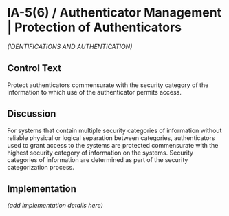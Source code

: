 # IA-5(6) / Authenticator Management | Protection of Authenticators

_(IDENTIFICATIONS AND AUTHENTICATION)_

## Control Text

Protect authenticators commensurate with the security category of the information to which use of the authenticator permits access.

## Discussion

For systems that contain multiple security categories of information without reliable physical or logical separation between categories, authenticators used to grant access to the systems are protected commensurate with the highest security category of information on the systems. Security categories of information are determined as part of the security categorization process.

## Implementation

_(add implementation details here)_